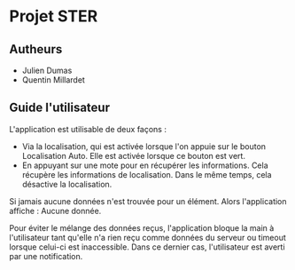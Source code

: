 Projet STER
===========

Autheurs
--------


- Julien Dumas
- Quentin Millardet


Guide l'utilisateur
-------------------


L'application est utilisable de deux façons :
 - Via la localisation, qui est activée lorsque l'on appuie sur le bouton Localisation Auto. Elle est activée lorsque ce bouton est vert.
 - En appuyant sur une mote pour en récupérer les informations. Cela récupère les informations de localisation. Dans le même temps, cela désactive la localisation.


Si jamais aucune données n'est trouvée pour un élément. Alors l'application affiche : Aucune donnée. 

Pour éviter le mélange des données reçus, l'application bloque la main à l'utilisateur tant qu'elle n'a rien reçu comme données du serveur ou timeout lorsque celui-ci est inaccessible. Dans ce dernier cas, l'utilisateur est averti par une notification.


